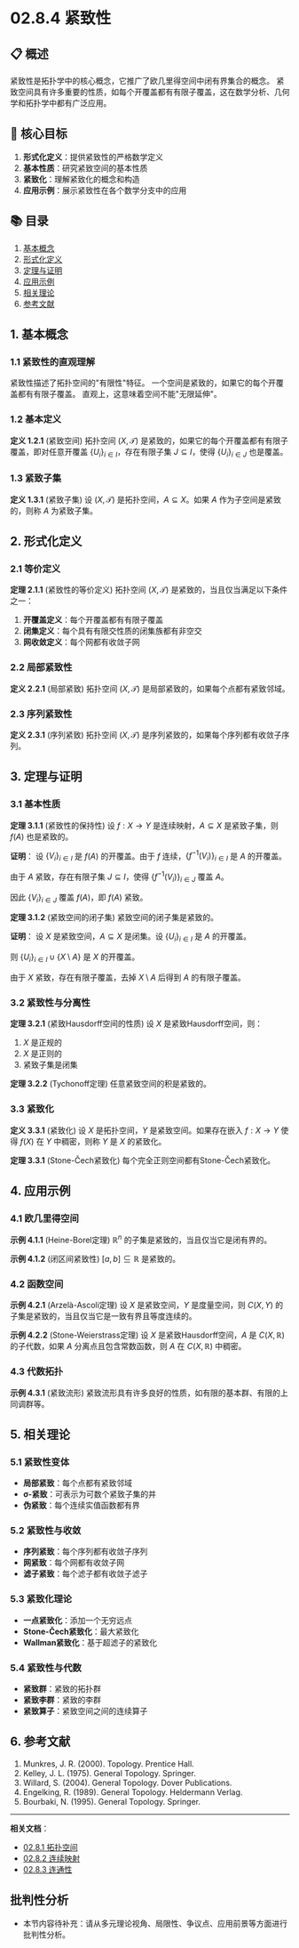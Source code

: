 # 02.8.4 紧致性

## 📋 概述

紧致性是拓扑学中的核心概念，它推广了欧几里得空间中闭有界集合的概念。
紧致空间具有许多重要的性质，如每个开覆盖都有有限子覆盖，这在数学分析、几何学和拓扑学中都有广泛应用。

## 🎯 核心目标

1. **形式化定义**：提供紧致性的严格数学定义
2. **基本性质**：研究紧致空间的基本性质
3. **紧致化**：理解紧致化的概念和构造
4. **应用示例**：展示紧致性在各个数学分支中的应用

## 📚 目录

1. [基本概念](#1-基本概念)
2. [形式化定义](#2-形式化定义)
3. [定理与证明](#3-定理与证明)
4. [应用示例](#4-应用示例)
5. [相关理论](#5-相关理论)
6. [参考文献](#6-参考文献)

## 1. 基本概念

### 1.1 紧致性的直观理解

紧致性描述了拓扑空间的"有限性"特征。
一个空间是紧致的，如果它的每个开覆盖都有有限子覆盖。
直观上，这意味着空间不能"无限延伸"。

### 1.2 基本定义

**定义 1.2.1** (紧致空间)
拓扑空间 $(X, \mathcal{T})$ 是紧致的，如果它的每个开覆盖都有有限子覆盖，即对任意开覆盖 $\{U_i\}_{i \in I}$，存在有限子集 $J \subseteq I$，使得 $\{U_i\}_{i \in J}$ 也是覆盖。

### 1.3 紧致子集

**定义 1.3.1** (紧致子集)
设 $(X, \mathcal{T})$ 是拓扑空间，$A \subseteq X$。如果 $A$ 作为子空间是紧致的，则称 $A$ 为紧致子集。

## 2. 形式化定义

### 2.1 等价定义

**定理 2.1.1** (紧致性的等价定义)
拓扑空间 $(X, \mathcal{T})$ 是紧致的，当且仅当满足以下条件之一：

1. **开覆盖定义**：每个开覆盖都有有限子覆盖
2. **闭集定义**：每个具有有限交性质的闭集族都有非空交
3. **网收敛定义**：每个网都有收敛子网

### 2.2 局部紧致性

**定义 2.2.1** (局部紧致)
拓扑空间 $(X, \mathcal{T})$ 是局部紧致的，如果每个点都有紧致邻域。

### 2.3 序列紧致性

**定义 2.3.1** (序列紧致)
拓扑空间 $(X, \mathcal{T})$ 是序列紧致的，如果每个序列都有收敛子序列。

## 3. 定理与证明

### 3.1 基本性质

**定理 3.1.1** (紧致性的保持性)
设 $f: X \to Y$ 是连续映射，$A \subseteq X$ 是紧致子集，则 $f(A)$ 也是紧致的。

**证明**：
设 $\{V_i\}_{i \in I}$ 是 $f(A)$ 的开覆盖。由于 $f$ 连续，$\{f^{-1}(V_i)\}_{i \in I}$ 是 $A$ 的开覆盖。

由于 $A$ 紧致，存在有限子集 $J \subseteq I$，使得 $\{f^{-1}(V_i)\}_{i \in J}$ 覆盖 $A$。

因此 $\{V_i\}_{i \in J}$ 覆盖 $f(A)$，即 $f(A)$ 紧致。

**定理 3.1.2** (紧致空间的闭子集)
紧致空间的闭子集是紧致的。

**证明**：
设 $X$ 是紧致空间，$A \subseteq X$ 是闭集。设 $\{U_i\}_{i \in I}$ 是 $A$ 的开覆盖。

则 $\{U_i\}_{i \in I} \cup \{X \setminus A\}$ 是 $X$ 的开覆盖。

由于 $X$ 紧致，存在有限子覆盖，去掉 $X \setminus A$ 后得到 $A$ 的有限子覆盖。

### 3.2 紧致性与分离性

**定理 3.2.1** (紧致Hausdorff空间的性质)
设 $X$ 是紧致Hausdorff空间，则：

1. $X$ 是正规的
2. $X$ 是正则的
3. 紧致子集是闭集

**定理 3.2.2** (Tychonoff定理)
任意紧致空间的积是紧致的。

### 3.3 紧致化

**定义 3.3.1** (紧致化)
设 $X$ 是拓扑空间，$Y$ 是紧致空间。如果存在嵌入 $f: X \to Y$ 使得 $f(X)$ 在 $Y$ 中稠密，则称 $Y$ 是 $X$ 的紧致化。

**定理 3.3.1** (Stone-Čech紧致化)
每个完全正则空间都有Stone-Čech紧致化。

## 4. 应用示例

### 4.1 欧几里得空间

**示例 4.1.1** (Heine-Borel定理)
$\mathbb{R}^n$ 的子集是紧致的，当且仅当它是闭有界的。

**示例 4.1.2** (闭区间紧致性)
$[a,b] \subseteq \mathbb{R}$ 是紧致的。

### 4.2 函数空间

**示例 4.2.1** (Arzelà-Ascoli定理)
设 $X$ 是紧致空间，$Y$ 是度量空间，则 $C(X,Y)$ 的子集是紧致的，当且仅当它是一致有界且等度连续的。

**示例 4.2.2** (Stone-Weierstrass定理)
设 $X$ 是紧致Hausdorff空间，$A$ 是 $C(X,\mathbb{R})$ 的子代数，如果 $A$ 分离点且包含常数函数，则 $A$ 在 $C(X,\mathbb{R})$ 中稠密。

### 4.3 代数拓扑

**示例 4.3.1** (紧致流形)
紧致流形具有许多良好的性质，如有限的基本群、有限的上同调群等。

## 5. 相关理论

### 5.1 紧致性变体

- **局部紧致**：每个点都有紧致邻域
- **σ-紧致**：可表示为可数个紧致子集的并
- **伪紧致**：每个连续实值函数都有界

### 5.2 紧致性与收敛

- **序列紧致**：每个序列都有收敛子序列
- **网紧致**：每个网都有收敛子网
- **滤子紧致**：每个滤子都有收敛子滤子

### 5.3 紧致化理论

- **一点紧致化**：添加一个无穷远点
- **Stone-Čech紧致化**：最大紧致化
- **Wallman紧致化**：基于超滤子的紧致化

### 5.4 紧致性与代数

- **紧致群**：紧致的拓扑群
- **紧致李群**：紧致的李群
- **紧致算子**：紧致空间之间的连续算子

## 6. 参考文献

1. Munkres, J. R. (2000). Topology. Prentice Hall.
2. Kelley, J. L. (1975). General Topology. Springer.
3. Willard, S. (2004). General Topology. Dover Publications.
4. Engelking, R. (1989). General Topology. Heldermann Verlag.
5. Bourbaki, N. (1995). General Topology. Springer.

---

**相关文档**：

- [02.8.1 拓扑空间](../02_Mathematical_Foundation/02.8.1_拓扑空间.md)
- [02.8.2 连续映射](../02_Mathematical_Foundation/02.8.2_连续映射.md)
- [02.8.3 连通性](../02_Mathematical_Foundation/02.8.3_连通性.md)

## 批判性分析

- 本节内容待补充：请从多元理论视角、局限性、争议点、应用前景等方面进行批判性分析。
